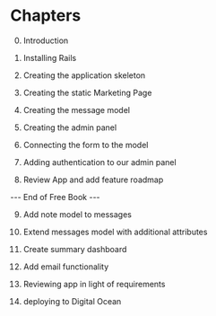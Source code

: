 # Chapters

0. Introduction

1. Installing Rails

2. Creating the application skeleton

3. Creating the static Marketing Page

4. Creating the message model

5. Creating the admin panel

6. Connecting the form to the model

7. Adding authentication to our admin panel

8. Review App and add feature roadmap

--- End of Free Book ---

9. Add note model to messages

10. Extend messages model with additional attributes

11. Create summary dashboard

12. Add email functionality

13. Reviewing app in light of requirements

14. deploying to Digital Ocean